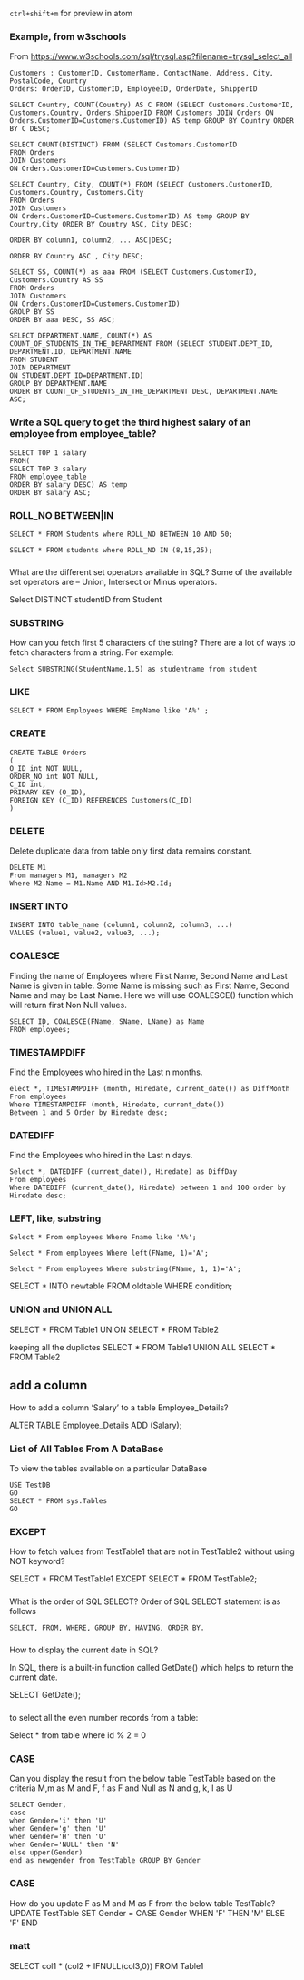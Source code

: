 
`ctrl+shift+m` for preview in atom


### Example, from w3schools
From  https://www.w3schools.com/sql/trysql.asp?filename=trysql_select_all
```
Customers : CustomerID, CustomerName, ContactName, Address, City, PostalCode, Country
Orders: OrderID, CustomerID, EmployeeID, OrderDate, ShipperID
```



```
SELECT Country, COUNT(Country) AS C FROM (SELECT Customers.CustomerID, Customers.Country, Orders.ShipperID FROM Customers JOIN Orders ON Orders.CustomerID=Customers.CustomerID) AS temp GROUP BY Country ORDER BY C DESC;
```




```
SELECT COUNT(DISTINCT) FROM (SELECT Customers.CustomerID
FROM Orders
JOIN Customers
ON Orders.CustomerID=Customers.CustomerID)
```


```
SELECT Country, City, COUNT(*) FROM (SELECT Customers.CustomerID, Customers.Country, Customers.City
FROM Orders
JOIN Customers
ON Orders.CustomerID=Customers.CustomerID) AS temp GROUP BY Country,City ORDER BY Country ASC, City DESC;
```

```
ORDER BY column1, column2, ... ASC|DESC;

ORDER BY Country ASC , City DESC;
```

```
SELECT SS, COUNT(*) as aaa FROM (SELECT Customers.CustomerID, Customers.Country AS SS
FROM Orders
JOIN Customers
ON Orders.CustomerID=Customers.CustomerID)
GROUP BY SS
ORDER BY aaa DESC, SS ASC;
```



```
SELECT DEPARTMENT.NAME, COUNT(*) AS COUNT_OF_STUDENTS_IN_THE_DEPARTMENT FROM (SELECT STUDENT.DEPT_ID, DEPARTMENT.ID, DEPARTMENT.NAME
FROM STUDENT
JOIN DEPARTMENT
ON STUDENT.DEPT_ID=DEPARTMENT.ID)
GROUP BY DEPARTMENT.NAME
ORDER BY COUNT_OF_STUDENTS_IN_THE_DEPARTMENT DESC, DEPARTMENT.NAME ASC;
```







### Write a SQL query to get the third highest salary of an employee from employee_table?

```
SELECT TOP 1 salary
FROM(
SELECT TOP 3 salary
FROM employee_table
ORDER BY salary DESC) AS temp
ORDER BY salary ASC;

```


### ROLL_NO BETWEEN|IN
```
SELECT * FROM Students where ROLL_NO BETWEEN 10 AND 50;

SELECT * FROM students where ROLL_NO IN (8,15,25);
```


###
What are the different set operators available in SQL?
Some of the available set operators are – Union, Intersect or Minus operators.



Select DISTINCT studentID from Student



### SUBSTRING
How can you fetch first 5 characters of the string?
There are a lot of ways to fetch characters from a string. For example:
```
Select SUBSTRING(StudentName,1,5) as studentname from student
```


### LIKE
```
SELECT * FROM Employees WHERE EmpName like 'A%' ;
```


### CREATE
```
CREATE TABLE Orders
(
O_ID int NOT NULL,
ORDER_NO int NOT NULL,
C_ID int,
PRIMARY KEY (O_ID),
FOREIGN KEY (C_ID) REFERENCES Customers(C_ID)
)
```


### DELETE
Delete duplicate data from table only first data remains constant.
```
DELETE M1
From managers M1, managers M2
Where M2.Name = M1.Name AND M1.Id>M2.Id;
```


### INSERT INTO
```
INSERT INTO table_name (column1, column2, column3, ...)
VALUES (value1, value2, value3, ...);
```




### COALESCE
Finding the name of Employees where First Name, Second Name and Last Name is given in table. Some Name is missing such as First Name, Second Name and may be Last Name. Here we will use COALESCE() function which will return first Non Null values.


```
SELECT ID, COALESCE(FName, SName, LName) as Name
FROM employees;
```


### TIMESTAMPDIFF
Find the Employees who hired in the Last n months.

```
elect *, TIMESTAMPDIFF (month, Hiredate, current_date()) as DiffMonth
From employees
Where TIMESTAMPDIFF (month, Hiredate, current_date())
Between 1 and 5 Order by Hiredate desc;
```


### DATEDIFF
Find the Employees who hired in the Last n days.
```
Select *, DATEDIFF (current_date(), Hiredate) as DiffDay
From employees
Where DATEDIFF (current_date(), Hiredate) between 1 and 100 order by Hiredate desc;
```


### LEFT, like, substring
```
Select * From employees Where Fname like 'A%';

Select * From employees Where left(FName, 1)='A';

Select * From employees Where substring(FName, 1, 1)='A';
```








SELECT * INTO newtable FROM oldtable WHERE condition;





### UNION and UNION ALL
SELECT * FROM Table1
UNION
SELECT * FROM Table2



keeping all the duplictes
SELECT * FROM Table1
UNION ALL
SELECT * FROM Table2




##  add a column
How to add a column ‘Salary’ to a table Employee_Details?

ALTER TABLE Employee_Details ADD (Salary);



### List of All Tables From A DataBase

To view the tables available on a particular DataBase
```
USE TestDB
GO
SELECT * FROM sys.Tables
GO
```

### EXCEPT

How to fetch values from TestTable1 that are not in TestTable2 without using NOT keyword?

SELECT * FROM TestTable1 EXCEPT SELECT * FROM TestTable2;






###
What is the order of SQL SELECT?
Order of SQL SELECT statement is as follows

```
SELECT, FROM, WHERE, GROUP BY, HAVING, ORDER BY.
```




###
How to display the current date in SQL?

In SQL, there is a built-in function called GetDate() which helps to return the current date.

SELECT GetDate();


###
to select all the even number records from a table:

Select * from table where id % 2 = 0



### CASE
Can you display the result from the below table TestTable based on the criteria M,m as M and F, f as F and Null as N and g, k, I as U

```
SELECT Gender,
case
when Gender='i' then 'U'
when Gender='g' then 'U'
when Gender='H' then 'U'
when Gender='NULL' then 'N'
else upper(Gender)
end as newgender from TestTable GROUP BY Gender
```



### CASE
How do you update F as M and M as F from the below table TestTable?
UPDATE TestTable SET Gender = CASE Gender WHEN 'F' THEN 'M' ELSE 'F' END







### matt
SELECT col1 * (col2 + IFNULL(col3,0)) FROM Table1




#
